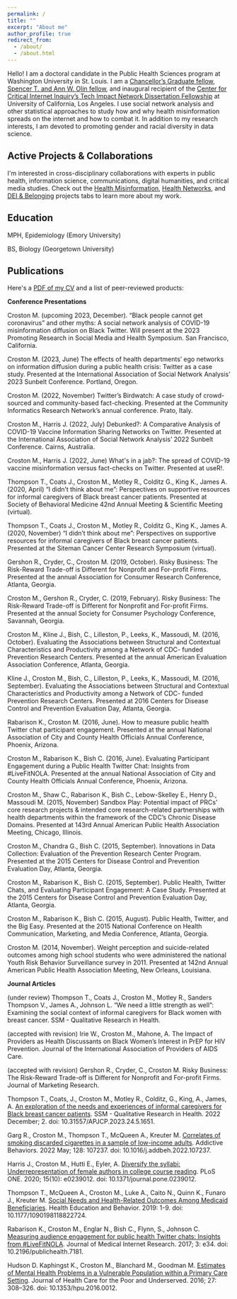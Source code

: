 ```yaml
---
permalink: /
title: ""
excerpt: "About me"
author_profile: true
redirect_from: 
  - /about/
  - /about.html
---
```


Hello! I am a doctoral candidate in the Public Health Sciences program at Washington University in St. Louis. I am a [Chancellor’s Graduate fellow](https://provost.wustl.edu/items/chancellors-graduate-fellowship-program/), [Spencer T. and Ann W. Olin fellow](https://provost.wustl.edu/items/chancellors-graduate-fellowship-program/), and inaugural recipient of the [Center for Critical Internet Inquiry’s Tech Impact Network Dissertation Fellowship](https://twitter.com/C2i2_UCLA/status/1534875709188997120) at University of California, Los Angeles. I use social network analysis and other statistical approaches to study how and why health misinformation spreads on the internet and how to combat it. In addition to my research interests, I am devoted to promoting gender and racial diversity in data science.

Active Projects & Collaborations
------
I'm interested in cross-disciplinary collaborations with experts in public health, information science, communications, digital humanities, and critical media studies. Check out the [Health Misinformation](/pages/publications1), [Health Networks](/pages/publications2), and [DEI & Belonging](/pages/publications3) projects tabs to learn more about my work. 

Education
------
MPH, Epidemiology (Emory University)

BS, Biology (Georgetown University)

Publications
------
Here's a [PDF of my CV](https://wustl.app.box.com/file/1351129393821?s=i5b7lz3p94dtebdnj2pex0f8698ystda) and a list of peer-reviewed products:

**Conference Presentations**

Croston M. (upcoming 2023, December). “Black people cannot get coronavirus” and other myths: A social
network analysis of COVID-19 misinformation diffusion on Black Twitter. Will present at the 2023 Promoting
Research in Social Media and Health Symposium. San Francisco, California.

Croston M. (2023, June) The effects of health departments’ ego networks on information diffusion during a
public health crisis: Twitter as a case study. Presented at the International Association of Social Network
Analysis’ 2023 Sunbelt Conference. Portland, Oregon.

Croston M. (2022, November) Twitter’s Birdwatch: A case study of crowd-sourced and community-based
fact-checking. Presented at the Community Informatics Research Network’s annual conference. Prato, Italy.

Croston M., Harris J. (2022, July) Debunked?: A Comparative Analysis of COVID-19 Vaccine Information
Sharing Networks on Twitter. Presented at the International Association of Social Network Analysis’ 2022
Sunbelt Conference. Cairns, Australia.

Croston M., Harris J. (2022, June) What's in a jab?: The spread of COVID-19 vaccine misinformation versus
fact-checks on Twitter. Presented at useR!.

Thompson T., Coats J., Croston M., Motley R., Colditz G., King K., James A. (2020, April) “I didn’t think
about me”: Perspectives on supportive resources for informal caregivers of Black breast cancer patients.
Presented at Society of Behavioral Medicine 42nd Annual Meeting & Scientific Meeting (virtual).

Thompson T., Coats J., Croston M., Motley R., Colditz G., King K., James A. (2020, November) “I didn’t
think about me”: Perspectives on supportive resources for informal caregivers of Black breast cancer
patients. Presented at the Siteman Cancer Center Research Symposium (virtual).

Gershon R., Cryder, C., Croston M. (2019, October). Risky Business: The Risk-Reward Trade-off is Different
for Nonprofit and For-profit Firms. Presented at the annual Association for Consumer Research Conference,
Atlanta, Georgia.

Croston M., Gershon R., Cryder, C. (2019, February). Risky Business: The Risk-Reward Trade-off is
Different for Nonprofit and For-profit Firms. Presented at the annual Society for Consumer Psychology
Conference, Savannah, Georgia.

Croston M., Kline J., Bish, C., Lilleston, P., Leeks, K., Massoudi, M. (2016, October). Evaluating the
Associations between Structural and Contextual Characteristics and Productivity among a Network of CDC-
funded Prevention Research Centers. Presented at the annual American Evaluation Association Conference,
Atlanta, Georgia.

Kline J., Croston M., Bish, C., Lilleston, P., Leeks, K., Massoudi, M. (2016, September). Evaluating the
Associations between Structural and Contextual Characteristics and Productivity among a Network of CDC-
funded Prevention Research Centers. Presented at 2016 Centers for Disease Control and Prevention
Evaluation Day, Atlanta, Georgia.

Rabarison K., Croston M. (2016, June). How to measure public health Twitter chat participant engagement.
Presented at the annual National Association of City and County Health Officials Annual Conference,
Phoenix, Arizona.

Croston M., Rabarison K., Bish C. (2016, June). Evaluating Participant Engagement during a Public Health
Twitter Chat: Insights from #LiveFitNOLA. Presented at the annual National Association of City and County
Health Officials Annual Conference, Phoenix, Arizona.

Croston M., Shaw C., Rabarison K., Bish C., Lebow-Skelley E., Henry D., Massoudi M. (2015, November)
Sandbox Play: Potential impact of PRCs’ core research projects & intended core research-related
partnerships with health departments within the framework of the CDC’s Chronic Disease Domains.
Presented at 143rd Annual American Public Health Association Meeting, Chicago, Illinois.

Croston M., Chandra G., Bish C. (2015, September). Innovations in Data Collection: Evaluation of the
Prevention Research Center Program. Presented at the 2015 Centers for Disease Control and Prevention
Evaluation Day, Atlanta, Georgia.

Croston M., Rabarison K., Bish C. (2015, September). Public Health, Twitter Chats, and Evaluating
Participant Engagement: A Case Study. Presented at the 2015 Centers for Disease Control and Prevention
Evaluation Day, Atlanta, Georgia.

Croston M., Rabarison K., Bish C. (2015, August). Public Health, Twitter, and the Big Easy. Presented at the
2015 National Conference on Health Communication, Marketing, and Media Conference, Atlanta, Georgia.

Croston M. (2014, November). Weight perception and suicide-related outcomes among high school students
who were administered the national Youth Risk Behavior Surveillance survey in 2011. Presented at 142nd
Annual American Public Health Association Meeting, New Orleans, Louisiana.

**Journal Articles**

(under review) Thompson T., Coats J., Croston M., Motley R., Sanders Thompson V., James A., Johnson L.
“We need a little strength as well”: Examining the social context of informal caregivers for Black women
with breast cancer. SSM - Qualitative Research in Health.

(accepted with revision) Irie W., Croston M., Mahone, A. The Impact of Providers as Health Discussants on
Black Women’s Interest in PrEP for HIV Prevention. Journal of the International Association of Providers of
AIDS Care.

(accepted with revision) Gershon R., Cryder, C., Croston M. Risky Business: The Risk-Reward Trade-off is
Different for Nonprofit and For-profit Firms. Journal of Marketing Research.

Thompson T., Coats, J., Croston M., Motley R., Colditz, G., King, A., James, A. [An exploration of the needs and experiences of informal caregivers for Black breast cancer patients](https://www.ncbi.nlm.nih.gov/pmc/articles/PMC10495876/). SSM - Qualitative Research in
Health. 2022 December; 2. doi: 10.31557/APJCP.2023.24.5.1651.

Garg R., Croston M., Thompson T., McQueen A., Kreuter M. [Correlates of smoking discarded cigarettes in a sample of low-income adults](https://pubmed.ncbi.nlm.nih.gov/35074637/). Addictive Behaviors. 2022 May; 128: 107237. doi: 10.1016/j.addbeh.2022.107237.

Harris J., Croston M., Hutti E., Eyler, A. [Diversify the syllabi: Underrepresentation of female authors in college course reading](https://www.ncbi.nlm.nih.gov/pmc/articles/PMC7592743/#:~:text=The%20representation%20of%20female%20authors,as%20members%20of%20authorship%20teams.). PLoS ONE. 2020; 15(10): e0239012. doi: 10.1371/journal.pone.0239012.

Thompson T., McQueen A., Croston M., Luke A., Caito N., Quinn K., Funaro J., Kreuter M. [Social Needs and Health-Related Outcomes Among Medicaid Beneficiaries](https://pubmed.ncbi.nlm.nih.gov/30654655/). Health Education and Behavior. 2019: 1-9. doi: 10.1177/1090198118822724.

Rabarison K., Croston M., Englar N., Bish C., Flynn, S., Johnson C. [Measuring audience engagement for public health Twitter chats: Insights from #LiveFitNOLA](https://pubmed.ncbi.nlm.nih.gov/28596149/). Journal of Medical Internet Research. 2017; 3: e34. doi: 10.2196/publichealth.7181.

Hudson D. Kaphingst K., Croston M., Blanchard M., Goodman M. [Estimates of Mental Health Problems in a
Vulnerable Population within a Primary Care Setting](https://pubmed.ncbi.nlm.nih.gov/27763472/#:~:text=Overall%2C%2045%25%20of%20patients%20had,a%20diagnosed%20mental%20health%20problem). Journal of Health Care for the Poor and Underserved. 2016; 27: 308–326. doi: 10.1353/hpu.2016.0012.


